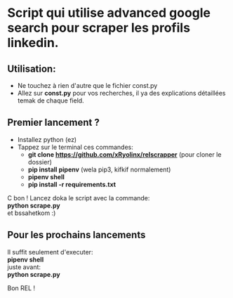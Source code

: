 # Script qui utilise advanced google search pour scraper les profils linkedin.

## Utilisation:
- Ne touchez à rien d'autre que le fichier const.py
- Allez sur **const.py** pour vos recherches, il ya des explications détaillées temak de chaque field.

## Premier lancement ?
- Installez python (ez)
- Tappez sur le terminal ces commandes:
    - **git clone https://github.com/xRyolinx/relscrapper** (pour cloner le dossier)
    - **pip install pipenv** (wela pip3, kifkif normalement)
    - **pipenv shell**
    - **pip install -r requirements.txt**

C bon ! Lancez doka le script avec la commande:  
**python scrape.py**  
et bssahetkom :)


## Pour les prochains lancements
Il suffit seulement d'executer:  
**pipenv shell**  
juste avant:  
**python scrape.py**


Bon REL !